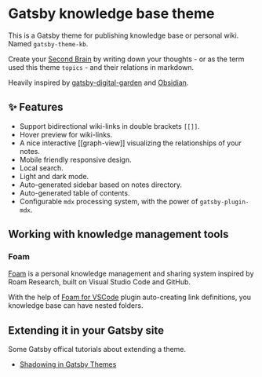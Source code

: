 # Gatsby knowledge base theme

This is a Gatsby theme for publishing knowledge base or personal wiki. Named `gatsby-theme-kb`.

Create your [Second Brain](https://www.buildingasecondbrain.com/) by writing down your thoughts - or as the term used this theme `topics` -  and their relations in markdown.

Heavily inspired by [gatsby-digital-garden](https://github.com/mathieudutour/gatsby-digital-garden) and [Obsidian](https://publish.obsidian.md/help/Index).

## ✨ Features

- Support bidirectional wiki-links in double brackets `[[]]`.
- Hover preview for wiki-links.
- A nice interactive [[graph-view]] visualizing the relationships of your notes.
- Mobile friendly responsive design.
- Local search.
- Light and dark mode.
- Auto-generated sidebar based on notes directory.
- Auto-generated table of contents.
- Configurable `mdx` processing system, with the power of `gatsby-plugin-mdx`.

## Working with knowledge management tools

### Foam

[Foam](https://foambubble.github.io/foam/) is a personal knowledge management and sharing system inspired by Roam Research, built on Visual Studio Code and GitHub.

With the help of [Foam for VSCode](https://marketplace.visualstudio.com/items?itemName=foam.foam-vscode) plugin auto-creating link definitions, you knowledge base can have nested folders. 

## Extending it in your Gatsby site

Some Gatsby offical tutorials about extending a theme.

- [Shadowing in Gatsby Themes](https://www.gatsbyjs.com/docs/how-to/plugins-and-themes/shadowing/)